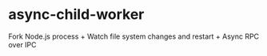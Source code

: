 # async-child-worker
Fork Node.js process + Watch file system changes and restart + Async RPC over IPC
